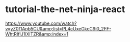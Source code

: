 # tutorial-the-net-ninja-react
https://www.youtube.com/watch?v=yZ0f1Apb5CU&amp;list=PL4cUxeGkcC9i0_2FF-WhtRIfIJ1lXlTZR&amp;index=1

